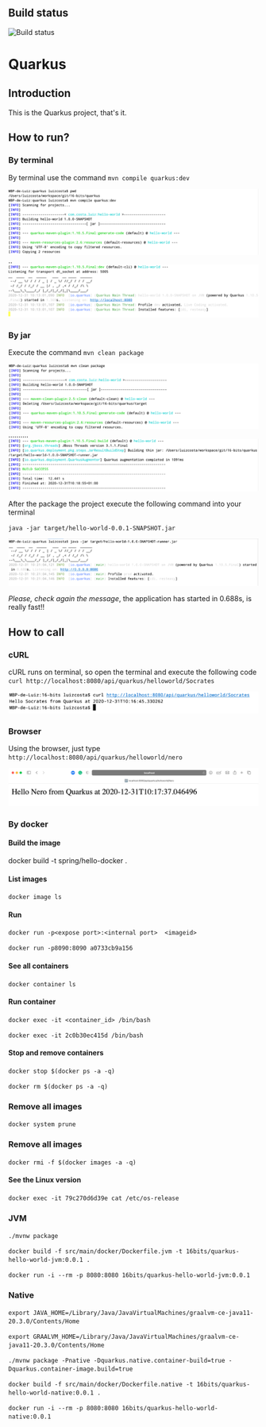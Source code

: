 ## Build status
![Build status](https://github.com/luizgustavocosta/16-bits-quarkus/workflows/Java%20CI%20with%20Maven/badge.svg) 


# Quarkus

## Introduction
This is the Quarkus project, that's it.

## How to run?

### By terminal
By terminal use the command ``mvn compile quarkus:dev``

![](static/helloworld/mvn-dev.png) 
..
![](static/helloworld/mvn-dev-success.png) 

### By jar
Execute the command ``mvn clean package``

![](static/helloworld/mvn-package.png) 
..........
![](static/helloworld/mvn-success.png) 

After the package the project execute the following command into your terminal

``java -jar target/hello-world-0.0.1-SNAPSHOT.jar``

![](static/helloworld/running.png)

*Please, check again the message*, the application has started in 0.688s, is really fast!!  


## How to call

### cURL
cURL runs on terminal, so open the terminal and execute the following code 
``curl http://localhost:8080/api/quarkus/helloworld/Socrates``

![](static/helloworld/curl.png)

### Browser

Using the browser, just type ``http://localhost:8080/api/quarkus/helloworld/nero``

![](static/helloworld/browser.png)
 
 
### By docker

#### Build the image
docker build -t spring/hello-docker .

#### List images

``docker image ls``

#### Run
``docker run -p<expose port>:<internal port>  <imageid>``
 
``docker run -p8090:8090 a0733cb9a156``

#### See all containers
``docker container ls``

#### Run container
``docker exec -it <container_id> /bin/bash``
 
``docker exec -it 2c0b30ec415d /bin/bash``

#### Stop and remove containers
``docker stop $(docker ps -a -q)``

``docker rm $(docker ps -a -q)``

### Remove all images
``docker system prune``

### Remove all images 
``docker rmi -f $(docker images -a -q)``

#### See the Linux version
``docker exec -it 79c270d6d39e cat /etc/os-release``

### JVM
``./mvnw package``

``docker build -f src/main/docker/Dockerfile.jvm -t 16bits/quarkus-hello-world-jvm:0.0.1 .``

``docker run -i --rm -p 8080:8080 16bits/quarkus-hello-world-jvm:0.0.1``

### Native
``export JAVA_HOME=/Library/Java/JavaVirtualMachines/graalvm-ce-java11-20.3.0/Contents/Home``

``export GRAALVM_HOME=/Library/Java/JavaVirtualMachines/graalvm-ce-java11-20.3.0/Contents/Home``

``./mvnw package -Pnative -Dquarkus.native.container-build=true -Dquarkus.container-image.build=true`` 

``docker build -f src/main/docker/Dockerfile.native -t 16bits/quarkus-hello-world-native:0.0.1 .``

``docker run -i --rm -p 8080:8080 16bits/quarkus-hello-world-native:0.0.1``